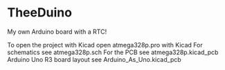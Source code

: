 # TheeDuino
My own Arduino board with a RTC!

To open the project with Kicad open atmega328p.pro with Kicad
For schematics see atmega328p.sch
For the PCB see atmega328p.kicad_pcb
Arduino Uno R3 board layout see Arduino_As_Uno.kicad_pcb
